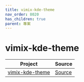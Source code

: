 ```yaml
---
title: vimix-kde-theme
nav_order: 8020
has_children: true
parent: 專案
---
```



# vimix-kde-theme

| Project | Source |
| --- | --- |
| [vimix-kde-theme](https://github.com/samwhelp/theme-factory-vimix/tree/main/project/vimix-kde-theme) | [Source](https://github.com/vinceliuice/vimix-kde) |
